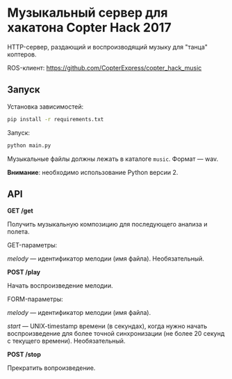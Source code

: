 Музыкальный сервер для хакатона Copter Hack 2017
===

HTTP-сервер, раздающий и воспроизводящий музыку для "танца" коптеров.

ROS-клиент: https://github.com/CopterExpress/copter_hack_music

Запуск
---

Установка зависимостей:

```bash
pip install -r requirements.txt
```

Запуск:

```bash
python main.py
```

Музыкальные файлы должны лежать в каталоге ``music``. Формат — wav.

**Внимание**: необходимо использование Python версии 2.

API
---

**GET /get**

Получить музыкальную композицию для последующего анализа и полета.

GET-параметры:

*melody* — идентификатор мелодии (имя файла). Необязательный.

**POST /play**

Начать воспроизведение мелодии.

FORM-параметры:

*melody* — идентификатор мелодии (имя файла).

*start* — UNIX-timestamp времени (в секундах), когда нужно начать воспроизведение для более точной синхронизации (не более 20 секунд с текущего времени). Необязательный.

**POST /stop**

Прекратить вопроизведение.
